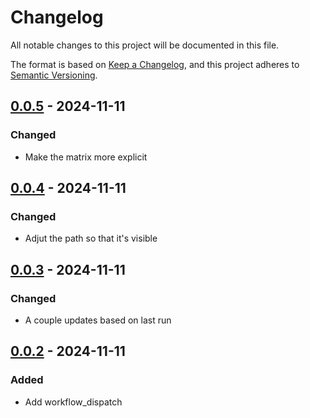 # Changelog

All notable changes to this project will be documented in this file.

The format is based on [Keep a Changelog](https://keepachangelog.com/en/1.0.0/),
and this project adheres to [Semantic Versioning](https://semver.org/spec/v2.0.0.html).

## [0.0.5] - 2024-11-11

### Changed

- Make the matrix more explicit

## [0.0.4] - 2024-11-11

### Changed

- Adjut the path so that it's visible

## [0.0.3] - 2024-11-11

### Changed

- A couple updates based on last run

## [0.0.2] - 2024-11-11

### Added

- Add workflow_dispatch

[0.0.5]: https://github.com/nekevss/dummy-release-test/compare/v0.0.4..v0.0.5
[0.0.4]: https://github.com/nekevss/dummy-release-test/compare/v0.0.3..v0.0.4
[0.0.3]: https://github.com/nekevss/dummy-release-test/compare/v0.0.2..v0.0.3
[0.0.2]: https://github.com/nekevss/dummy-release-test/compare/v0.0.1..v0.0.2

<!-- generated by git-cliff -->
